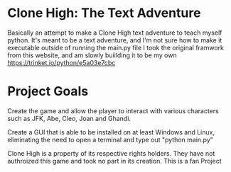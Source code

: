 # Clone High: The Text Adventure
Basically an attempt to make a Clone High text adventure to teach myself python. It's meant to be a text adventure, and I'm not sure how to make it executable outside of running the main.py file
I took the original framwork from this website, and am slowly buiilding it to be my own
https://trinket.io/python/e5a03e7cbc

# Project Goals
Create the game and allow the player to interact with various characters such as JFK, Abe, Cleo, Joan and Ghandi.

Create a GUI that is able to be installed on at least Windows and Linux, eliminating the need to open a terminal and type out "python main.py"

Clone High is a property of its respective rights holders. They have not authroized this game and took no part in its creation. This is a fan Project


